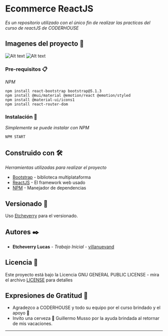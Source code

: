 # Ecommerce ReactJS

_Es un repositorio utilizado con el único fin de realizar las practicas del curso de reactJS de CODERHOUSE_

## Imagenes del proyecto 🚀
![Alt text](/imagenes_proyecto/1.png?raw=true "")
![Alt text](/imagenes_proyecto/2.png?raw=true "")

### Pre-requisitos 📋

_NPM_

```
npm install react-bootstrap bootstrap@5.1.3
npm install @mui/material @emotion/react @emotion/styled
npm install @material-ui/icons1
npm install react-router-dom
```

### Instalación 🔧

_Simplemente se puede instalar con NPM_


```
NPM START
```

## Construido con 🛠️

_Herramientas utilizadas para realizar el proyecto_

* [Bootstrap](https://react-bootstrap.github.io/) - biblioteca multiplataforma
* [ReactJS](https://es.reactjs.org/) - El framework web usado
* [NPM](https://www.npmjs.com/) - Manejador de dependencias


## Versionado 📌

Uso [Etcheverry](https://github.com/lucas1992/reactJS) para el versionado.

## Autores ✒️

* **Etcheverry Lucas** - *Trabajo Inicial* - [villanuevand](https://github.com/lucas1992/reactJS)


## Licencia 📄

Este proyecto está bajo la Licencia GNU GENERAL PUBLIC LICENSE - mira el archivo [LICENSE](LICENSE) para detalles

## Expresiones de Gratitud 🎁

* Agradezco a CODERHOUSE y todo su equipo por el curso brindado y el apoyo 📢
* Invito una cerveza 🍺 Guillermo Musso por la ayuda brindada al retornar de mis vacaciones. 

---

